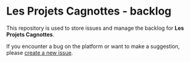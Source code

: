 # Les Projets Cagnottes - backlog

This repository is used to store issues and manage the backlog for **Les Projets Cagnottes**.

If you encounter a bug on the platform or want to make a suggestion, please [create a new issue](https://github.com/les-projets-cagnottes/backlog/issues/new).
